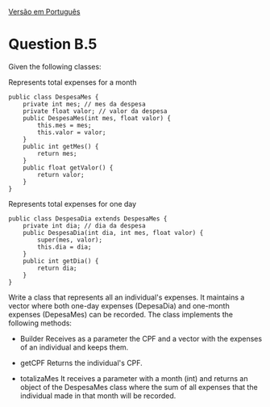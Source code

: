 [Versão em Português](Enunciado.md)

# Question B.5

Given the following classes:

Represents total expenses for a month
```
public class DespesaMes {
    private int mes; // mes da despesa
    private float valor; // valor da despesa
    public DespesaMes(int mes, float valor) {
        this.mes = mes;
        this.valor = valor;
    }
    public int getMes() {
        return mes;
    }
    public float getValor() {
        return valor;
    }
}
```
Represents total expenses for one day
```
public class DespesaDia extends DespesaMes {
    private int dia; // dia da despesa
    public DespesaDia(int dia, int mes, float valor) {
        super(mes, valor);
        this.dia = dia;
    }
    public int getDia() {
        return dia;
    }
}
```

Write a class that represents all an individual's expenses. It maintains a vector where both one-day expenses (DepesaDia) and one-month expenses (DepesaMes) can be recorded. The class implements the following methods:

* Builder Receives as a parameter the CPF and a vector with the expenses of an individual and keeps them.

* getCPF Returns the individual's CPF.

* totalizaMes It receives a parameter with a month (int) and returns an object of the DespesaMes class where the sum of all expenses that the individual made in that month will be recorded.
